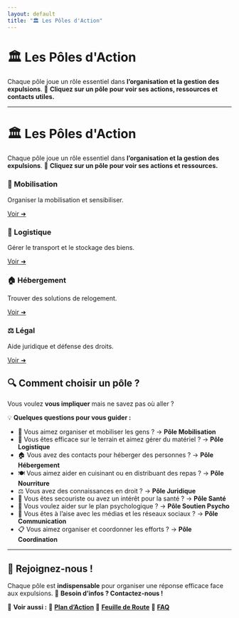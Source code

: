 ```yaml
---
layout: default
title: "🏛 Les Pôles d'Action"
---
```

# 🏛 Les Pôles d'Action

Chaque pôle joue un rôle essentiel dans **l’organisation et la gestion des expulsions**.
📌 **Cliquez sur un pôle pour voir ses actions, ressources et contacts utiles.**

---

# 🏛 Les Pôles d'Action

Chaque pôle joue un rôle essentiel dans **l’organisation et la gestion des expulsions**.
📌 **Cliquez sur un pôle pour voir ses actions et ressources.**

<div class="pole-grid">
    <div class="pole-card">
        <h3>📣 Mobilisation</h3>
        <p>Organiser la mobilisation et sensibiliser.</p>
        <a href="mobilisation.md" class="button">Voir ➜</a>
    </div>
    <div class="pole-card">
        <h3>🚚 Logistique</h3>
        <p>Gérer le transport et le stockage des biens.</p>
        <a href="logistique.md" class="button">Voir ➜</a>
    </div>
    <div class="pole-card">
        <h3>🏠 Hébergement</h3>
        <p>Trouver des solutions de relogement.</p>
        <a href="hebergement.md" class="button">Voir ➜</a>
    </div>
    <div class="pole-card">
        <h3>⚖️ Légal</h3>
        <p>Aide juridique et défense des droits.</p>
        <a href="legal.md" class="button">Voir ➜</a>
    </div>
</div>


## 🔍 **Comment choisir un pôle ?**

Vous voulez **vous impliquer** mais ne savez pas où aller ?

💡 **Quelques questions pour vous guider :**
- 📢 Vous aimez organiser et mobiliser les gens ? → **Pôle Mobilisation**
- 🚚 Vous êtes efficace sur le terrain et aimez gérer du matériel ? → **Pôle Logistique**
- 🏠 Vous avez des contacts pour héberger des personnes ? → **Pôle Hébergement**
- 🍽️ Vous aimez aider en cuisinant ou en distribuant des repas ? → **Pôle Nourriture**
- ⚖️ Vous avez des connaissances en droit ? → **Pôle Juridique**
- 🏥 Vous êtes secouriste ou avez un intérêt pour la santé ? → **Pôle Santé**
- 💙 Vous voulez aider sur le plan psychologique ? → **Pôle Soutien Psycho**
- 📢 Vous êtes à l’aise avec les médias et les réseaux sociaux ? → **Pôle Communication**
- 📋 Vous aimez organiser et coordonner les efforts ? → **Pôle Coordination**

---

## 📢 **Rejoignez-nous !**

Chaque pôle est **indispensable** pour organiser une réponse efficace face aux expulsions.
💬 **Besoin d’infos ? Contactez-nous !**

📌 **Voir aussi :**
🔹 **[Plan d’Action](../plan.md)**
🔹 **[Feuille de Route](../feuille-de-route.md)**
🔹 **[FAQ](../faq.md)**
